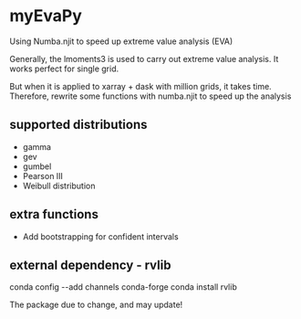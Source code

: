 # myEvaPy

Using Numba.njit to speed up extreme value analysis (EVA)

Generally, the lmoments3 is used to carry out extreme value analysis. 
It works perfect for single grid.

But when it is applied to xarray + dask with million grids, it takes time.
Therefore, rewrite some functions with numba.njit to speed up the analysis

## supported distributions
- gamma
- gev
- gumbel
- Pearson III
- Weibull distribution

## extra functions
- Add bootstrapping for confident intervals

## external dependency - rvlib
conda config --add channels conda-forge
conda install rvlib

The package due to change, and may update!
